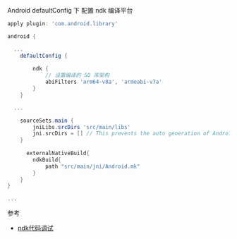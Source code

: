 Android defaultConfig 下 配置 ndk 编译平台

```groovy
apply plugin: 'com.android.library'

android {

  ...
    defaultConfig {
      
        ndk {
            // 设置编译的 SO 库架构
            abiFilters 'arm64-v8a', 'armeabi-v7a'
        }
    }

  ...

    sourceSets.main {
        jniLibs.srcDirs 'src/main/libs'
        jni.srcDirs = [] // This prevents the auto generation of Android.mk
    }
  
      externalNativeBuild{
        ndkBuild{
            path "src/main/jni/Android.mk"
        }
    }
}

...
```





参考

- [ndk代码调试](https://cloud.tencent.com/developer/article/1013470)